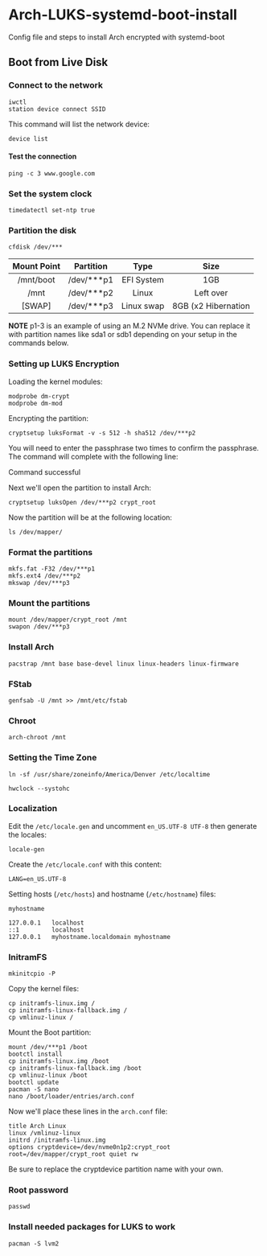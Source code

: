 # Arch-LUKS-systemd-boot-install
Config file and steps to install Arch encrypted with systemd-boot

## Boot from Live Disk

### Connect to the network

```
iwctl
station device connect SSID
```

This command will list the network device:

```
device list
```

#### Test the connection

```
ping -c 3 www.google.com
```

### Set the system clock

```
timedatectl set-ntp true
```

### Partition the disk

```
cfdisk /dev/***
```

| Mount Point | Partition  | Type       | Size                |
|:-----------:|:----------:|:----------:|:-------------------:|
| /mnt/boot   | /dev/***p1 | EFI System | 1GB                 |
| /mnt        | /dev/***p2 | Linux      | Left over           |
| [SWAP]      | /dev/***p3 | Linux swap | 8GB (x2 Hibernation |

**NOTE**
p1-3 is an example of using an M.2 NVMe drive. You can replace it with partition names like sda1 or sdb1 depending on your setup in the commands below.

### Setting up LUKS Encryption

Loading the kernel modules:

```
modprobe dm-crypt
modprobe dm-mod
```

Encrypting the partition:

```
cryptsetup luksFormat -v -s 512 -h sha512 /dev/***p2
```

You will need to enter the passphrase two times to confirm the passphrase. The command will complete with the following line:

Command successful

Next we'll open the partition to install Arch:

```
cryptsetup luksOpen /dev/***p2 crypt_root
```

Now the partition will be at the following location:

```
ls /dev/mapper/
```

### Format the partitions

```
mkfs.fat -F32 /dev/***p1
mkfs.ext4 /dev/***p2
mkswap /dev/***p3
```

### Mount the partitions

```
mount /dev/mapper/crypt_root /mnt
swapon /dev/***p3
```

### Install Arch

```
pacstrap /mnt base base-devel linux linux-headers linux-firmware
```

### FStab 

```
genfsab -U /mnt >> /mnt/etc/fstab
```

### Chroot

```
arch-chroot /mnt
```

### Setting the Time Zone

```
ln -sf /usr/share/zoneinfo/America/Denver /etc/localtime
```

```
hwclock --systohc
```

### Localization

Edit the `/etc/locale.gen` and uncomment `en_US.UTF-8 UTF-8` then generate the locales:

```
locale-gen
```

Create the `/etc/locale.conf` with this content:

```
LANG=en_US.UTF-8
```

Setting hosts (`/etc/hosts`) and hostname (`/etc/hostname`) files:

```
myhostname
```

```
127.0.0.1   localhost
::1         localhost
127.0.0.1   myhostname.localdomain myhostname
```

### InitramFS

```
mkinitcpio -P
```

Copy the kernel files:

```
cp initramfs-linux.img / 
cp initramfs-linux-fallback.img / 
cp vmlinuz-linux /
```

Mount the Boot partition:

```
mount /dev/***p1 /boot
bootctl install
cp initramfs-linux.img /boot
cp initramfs-linux-fallback.img /boot
cp vmlinuz-linux /boot
bootctl update
pacman -S nano
nano /boot/loader/entries/arch.conf
```

Now we'll place these lines in the `arch.conf` file:

```
title Arch Linux
linux /vmlinuz-linux
initrd /initramfs-linux.img
options cryptdevice=/dev/nvme0n1p2:crypt_root root=/dev/mapper/crypt_root quiet rw
```

Be sure to replace the cryptdevice partition name with your own.

### Root password

```
passwd
```

### Install needed packages for LUKS to work

```
pacman -S lvm2
```